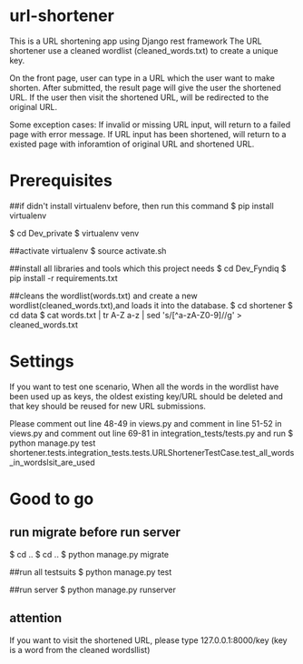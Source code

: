url-shortener
=============
This is a URL shortening app using Django rest framework
The URL shortener use a cleaned wordlist (cleaned_words.txt) to create a unique key.

On the front page, user can type in a URL which the user want to make shorten.
After submitted, the result page will give the user the shortened URL.
If the user then visit the shortened URL, will be redirected to the original URL.

Some exception cases:
If invalid or missing URL input, will return to a failed page with error message.
If URL input has been shortened, will return to a existed page with inforamtion of original URL and shortened URL.


Prerequisites
=============
##if didn't install virtualenv before, then run this command
$ pip install virtualenv

$ cd Dev_private
$ virtualenv venv

##activate virtualenv
$ source activate.sh

##install all libraries and tools which this project needs
$ cd Dev_Fyndiq
$ pip install -r requirements.txt

##cleans the wordlist(words.txt) and create a new wordlist(cleaned_words.txt),and loads it into the database.
$ cd shortener
$ cd data
$ cat words.txt | tr A-Z a-z | sed 's/[^a-zA-Z0-9]//g' > cleaned_words.txt



Settings
========

If you want to test one scenario, When all the words in the wordlist have been used up as keys,
the oldest existing key/URL should be deleted and that key should be reused for new URL submissions.

Please comment out line 48-49 in views.py and comment in line 51-52 in views.py
and comment out line 69-81 in integration_tests/tests.py
and run
$ python manage.py test shortener.tests.integration_tests.tests.URLShortenerTestCase.test_all_words_in_wordslsit_are_used




Good to go
=============
## run migrate before run server
$ cd ..
$ cd ..
$ python manage.py migrate

##run all testsuits
$ python manage.py test

##run server
$ python manage.py runserver

## attention
If you want to visit the shortened URL, please type 127.0.0.1:8000/key (key is a word from the cleaned wordsllist)



